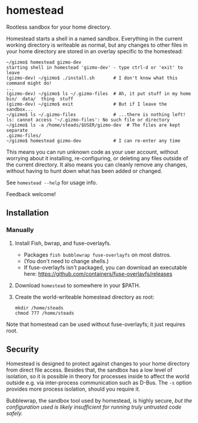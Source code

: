 # homestead

Rootless sandbox for your home directory.

Homestead starts a shell in a named sandbox. Everything in the current working
directory is writeable as normal, but any changes to other files in your home
directory are stored in an overlay specific to the homestead:

```
~/gizmo$ homestead gizmo-dev
starting shell in homestead 'gizmo-dev' - type ctrl-d or 'exit' to leave
(gizmo-dev) ~/gizmo$ ./install.sh       # I don't know what this command might do!
...
(gizmo-dev) ~/gizmo$ ls ~/.gizmo-files  # Ah, it put stuff in my home
bin/  data/  thing  stuff
(gizmo-dev) ~/gizmo$ exit               # But if I leave the sandbox...
~/gizmo$ ls ~/.gizmo-files              # ...there is nothing left!
ls: cannot access '~/.gizmo-files': No such file or directory
~/gizmo$ ls -a /home/steads/$USER/gizmo-dev  # The files are kept separate
.gizmo-files/
~/gizmo$ homestead gizmo-dev            # I can re-enter any time
```

This means you can run unknown code as your user account, without worrying about
it installing, re-configuring, or deleting any files outside of the current
directory. It also means you can cleanly remove any changes, without having to
hunt down what has been added or changed.

See `homestead --help` for usage info.

Feedback welcome!

## Installation

### Manually

1.  Install Fish, bwrap, and fuse-overlayfs.
    *   Packages `fish bubblewrap fuse-overlayfs` on most distros.
    *   (You don't need to change shells.)
    *   If fuse-overlayfs isn't packaged, you can download an executable here:
        https://github.com/containers/fuse-overlayfs/releases
1.  Download `homestead` to somewhere in your $PATH.
1.  Create the world-writeable homestead directory as root:

    ```
    mkdir /home/steads
    chmod 777 /home/steads
    ```

Note that homestead can be used without fuse-overlayfs; it just requires root.

## Security

Homestead is designed to protect against changes to your home directory from
direct file access. Besides that, the sandbox has a low level of isolation, so
it is possible in theory for processes inside to affect the world outside e.g.
via inter-process communication such as D-Bus. The `-s` option provides more
process isolation, should you require it.

Bubblewrap, the sandbox tool used by homestead, is highly secure, *but the
configuration used is likely insufficient for running truly untrusted code
safely.*
